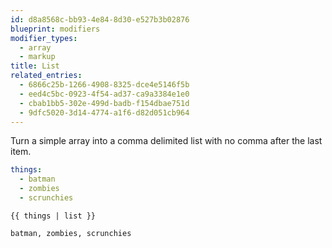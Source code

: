 ```yaml
---
id: d8a8568c-bb93-4e84-8d30-e527b3b02876
blueprint: modifiers
modifier_types:
  - array
  - markup
title: List
related_entries:
  - 6866c25b-1266-4908-8325-dce4e5146f5b
  - eed4c5bc-0923-4f54-ad37-ca9a3384e1e0
  - cbab1bb5-302e-499d-badb-f154dbae751d
  - 9dfc5020-3d14-4774-a1f6-d82d051cb964
---
```

Turn a simple array into a comma delimited list with no comma after the last item.

```yaml
things:
  - batman
  - zombies
  - scrunchies
```

```
{{ things | list }}
```

```html
batman, zombies, scrunchies
```